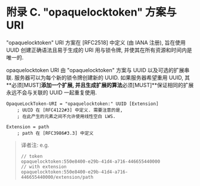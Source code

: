# 附录 C. "opaquelocktoken" 方案与 URI

"opaquelocktoken" URI 方案在 [RFC2518] 中定义 (由 IANA 注册),
旨在使用 UUID 创建正确语法且易于生成的 URI 用与锁令牌, 并使其在所有资源和时间内是唯一的.

opaquelocktoken URI 由 "opaquelocktoken" 方案与 UUID 以及可选的扩展串联.
服务器可以为每个新的锁令牌创建新的 UUID. 如果服务器希望重用 UUID,
其**必须[MUST]**添加一个扩展,
并且生成扩展的算法**必须[MUST]**保证相同的扩展永远不会与关联的 UUID 一起重复使用.

```bnf
OpaqueLockToken-URI = "opaquelocktoken:" UUID [Extension]
    ; UUID 在 [RFC4122#3] 中定义. 需要注意的是,
    ; 在此产生的元素之间不允许使用线性空白 LWS.

Extension = path
    ; path 在 [RFC3986#3.3] 中定义
```

> 译者注: e.g.
>
> ```text
> // token
> opaquelocktoken:550e8400-e29b-41d4-a716-446655440000
> // with extension
> opaquelocktoken:550e8400-e29b-41d4-a716-446655440000/extension/path
> ```
